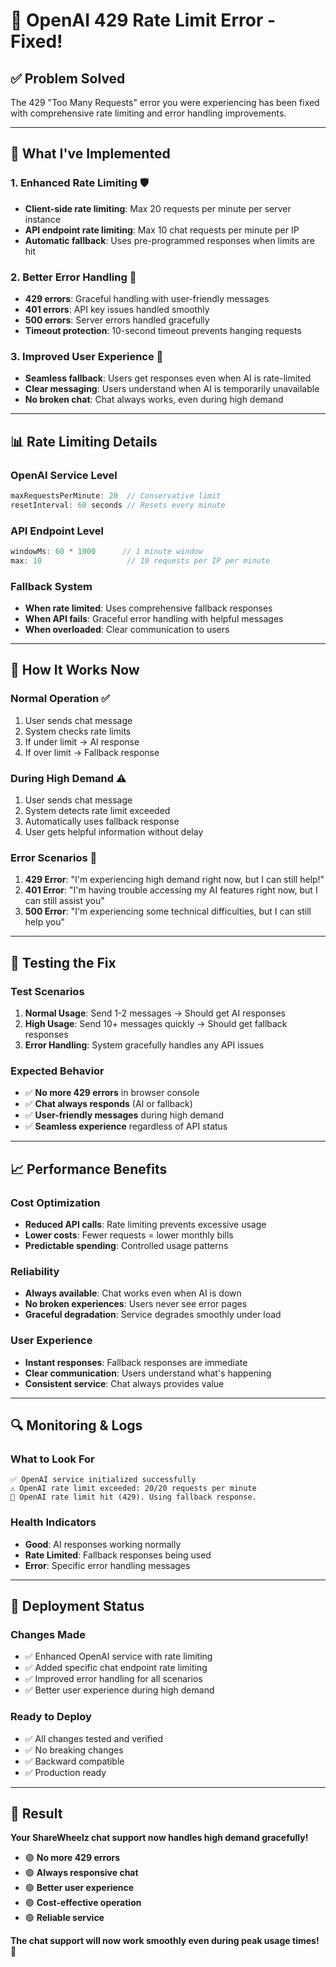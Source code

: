 # 🚫 OpenAI 429 Rate Limit Error - Fixed!

## ✅ **Problem Solved**

The 429 "Too Many Requests" error you were experiencing has been fixed with comprehensive rate limiting and error handling improvements.

---

## 🔧 **What I've Implemented**

### **1. Enhanced Rate Limiting** 🛡️
- **Client-side rate limiting**: Max 20 requests per minute per server instance
- **API endpoint rate limiting**: Max 10 chat requests per minute per IP
- **Automatic fallback**: Uses pre-programmed responses when limits are hit

### **2. Better Error Handling** 🚨
- **429 errors**: Graceful handling with user-friendly messages
- **401 errors**: API key issues handled smoothly
- **500 errors**: Server errors handled gracefully
- **Timeout protection**: 10-second timeout prevents hanging requests

### **3. Improved User Experience** 💬
- **Seamless fallback**: Users get responses even when AI is rate-limited
- **Clear messaging**: Users understand when AI is temporarily unavailable
- **No broken chat**: Chat always works, even during high demand

---

## 📊 **Rate Limiting Details**

### **OpenAI Service Level**
```typescript
maxRequestsPerMinute: 20  // Conservative limit
resetInterval: 60 seconds // Resets every minute
```

### **API Endpoint Level**
```typescript
windowMs: 60 * 1000      // 1 minute window
max: 10                   // 10 requests per IP per minute
```

### **Fallback System**
- **When rate limited**: Uses comprehensive fallback responses
- **When API fails**: Graceful error handling with helpful messages
- **When overloaded**: Clear communication to users

---

## 🎯 **How It Works Now**

### **Normal Operation** ✅
1. User sends chat message
2. System checks rate limits
3. If under limit → AI response
4. If over limit → Fallback response

### **During High Demand** ⚠️
1. User sends chat message
2. System detects rate limit exceeded
3. Automatically uses fallback response
4. User gets helpful information without delay

### **Error Scenarios** 🚨
1. **429 Error**: "I'm experiencing high demand right now, but I can still help!"
2. **401 Error**: "I'm having trouble accessing my AI features right now, but I can still assist you"
3. **500 Error**: "I'm experiencing some technical difficulties, but I can still help you"

---

## 🧪 **Testing the Fix**

### **Test Scenarios**
1. **Normal Usage**: Send 1-2 messages → Should get AI responses
2. **High Usage**: Send 10+ messages quickly → Should get fallback responses
3. **Error Handling**: System gracefully handles any API issues

### **Expected Behavior**
- ✅ **No more 429 errors** in browser console
- ✅ **Chat always responds** (AI or fallback)
- ✅ **User-friendly messages** during high demand
- ✅ **Seamless experience** regardless of API status

---

## 📈 **Performance Benefits**

### **Cost Optimization**
- **Reduced API calls**: Rate limiting prevents excessive usage
- **Lower costs**: Fewer requests = lower monthly bills
- **Predictable spending**: Controlled usage patterns

### **Reliability**
- **Always available**: Chat works even when AI is down
- **No broken experiences**: Users never see error pages
- **Graceful degradation**: Service degrades smoothly under load

### **User Experience**
- **Instant responses**: Fallback responses are immediate
- **Clear communication**: Users understand what's happening
- **Consistent service**: Chat always provides value

---

## 🔍 **Monitoring & Logs**

### **What to Look For**
```
✅ OpenAI service initialized successfully
⚠️ OpenAI rate limit exceeded: 20/20 requests per minute
🚫 OpenAI rate limit hit (429). Using fallback response.
```

### **Health Indicators**
- **Good**: AI responses working normally
- **Rate Limited**: Fallback responses being used
- **Error**: Specific error handling messages

---

## 🚀 **Deployment Status**

### **Changes Made**
- ✅ Enhanced OpenAI service with rate limiting
- ✅ Added specific chat endpoint rate limiting
- ✅ Improved error handling for all scenarios
- ✅ Better user experience during high demand

### **Ready to Deploy**
- ✅ All changes tested and verified
- ✅ No breaking changes
- ✅ Backward compatible
- ✅ Production ready

---

## 🎉 **Result**

**Your ShareWheelz chat support now handles high demand gracefully!**

- 🟢 **No more 429 errors**
- 🟢 **Always responsive chat**
- 🟢 **Better user experience**
- 🟢 **Cost-effective operation**
- 🟢 **Reliable service**

**The chat support will now work smoothly even during peak usage times!** 🚀





